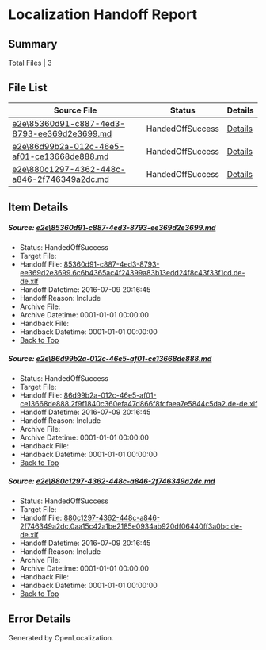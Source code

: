 # <a name='report-top'></a> Localization Handoff Report

## Summary
 Total Files | 3

## File List
 Source File | Status | Details 
 ----------- | ------ | ------- 
 [e2e\85360d91-c887-4ed3-8793-ee369d2e3699.md](https://github.com/OpenLocalizationTestOrg/oltest/blob/23ebabba8b0960d6d5e3437df37e0e357980a8fb/e2e/85360d91-c887-4ed3-8793-ee369d2e3699.md) | HandedOffSuccess | [Details](#60296c8e05bc1bd2f57103f5c2069ae1993ee47e1)
 [e2e\86d99b2a-012c-46e5-af01-ce13668de888.md](https://github.com/OpenLocalizationTestOrg/oltest/blob/783fbb99eb24e66b2936bb4bff837c84c586d3a7/e2e/86d99b2a-012c-46e5-af01-ce13668de888.md) | HandedOffSuccess | [Details](#d97abb85756ee7ea332c0691fb4eee76b942b59c2)
 [e2e\880c1297-4362-448c-a846-2f746349a2dc.md](https://github.com/OpenLocalizationTestOrg/oltest/blob/783fbb99eb24e66b2936bb4bff837c84c586d3a7/e2e/880c1297-4362-448c-a846-2f746349a2dc.md) | HandedOffSuccess | [Details](#85529e5955d2286a3efdf2cf9fcd8d0cacdbfc6d3)

## Item Details
##### <a name='60296c8e05bc1bd2f57103f5c2069ae1993ee47e1'></a> Source: [e2e\85360d91-c887-4ed3-8793-ee369d2e3699.md](https://github.com/OpenLocalizationTestOrg/oltest/blob/23ebabba8b0960d6d5e3437df37e0e357980a8fb/e2e/85360d91-c887-4ed3-8793-ee369d2e3699.md)
* Status: HandedOffSuccess
* Target File: 
* Handoff File: [85360d91-c887-4ed3-8793-ee369d2e3699.6c6b4365ac4f24399a83b13edd24f8c43f33f1cd.de-de.xlf](https://github.com/OpenLocalizationTestOrg/olhandoff-e2e/blob/f89cc8d3bf8a4de059e93b972aa19c7e59490bc6/ol-handoff/OpenLocalizationTestOrg/oltest-dede-fly/ci/85360d91-c887-4ed3-8793-ee369d2e3699.6c6b4365ac4f24399a83b13edd24f8c43f33f1cd.de-de.xlf)
* Handoff Datetime: 2016-07-09 20:16:45
* Handoff Reason: Include
* Archive File: 
* Archive Datetime: 0001-01-01 00:00:00
* Handback File: 
* Handback Datetime: 0001-01-01 00:00:00
* [Back to Top](#report-top)

##### <a name='d97abb85756ee7ea332c0691fb4eee76b942b59c2'></a> Source: [e2e\86d99b2a-012c-46e5-af01-ce13668de888.md](https://github.com/OpenLocalizationTestOrg/oltest/blob/783fbb99eb24e66b2936bb4bff837c84c586d3a7/e2e/86d99b2a-012c-46e5-af01-ce13668de888.md)
* Status: HandedOffSuccess
* Target File: 
* Handoff File: [86d99b2a-012c-46e5-af01-ce13668de888.2f9f1840c360efa47d866f8fcfaea7e5844c5da2.de-de.xlf](https://github.com/OpenLocalizationTestOrg/olhandoff-e2e/blob/f89cc8d3bf8a4de059e93b972aa19c7e59490bc6/ol-handoff/OpenLocalizationTestOrg/oltest-dede-fly/ci/86d99b2a-012c-46e5-af01-ce13668de888.2f9f1840c360efa47d866f8fcfaea7e5844c5da2.de-de.xlf)
* Handoff Datetime: 2016-07-09 20:16:45
* Handoff Reason: Include
* Archive File: 
* Archive Datetime: 0001-01-01 00:00:00
* Handback File: 
* Handback Datetime: 0001-01-01 00:00:00
* [Back to Top](#report-top)

##### <a name='85529e5955d2286a3efdf2cf9fcd8d0cacdbfc6d3'></a> Source: [e2e\880c1297-4362-448c-a846-2f746349a2dc.md](https://github.com/OpenLocalizationTestOrg/oltest/blob/783fbb99eb24e66b2936bb4bff837c84c586d3a7/e2e/880c1297-4362-448c-a846-2f746349a2dc.md)
* Status: HandedOffSuccess
* Target File: 
* Handoff File: [880c1297-4362-448c-a846-2f746349a2dc.0aa15c42a1be2185e0934ab920df06440ff3a0bc.de-de.xlf](https://github.com/OpenLocalizationTestOrg/olhandoff-e2e/blob/f89cc8d3bf8a4de059e93b972aa19c7e59490bc6/ol-handoff/OpenLocalizationTestOrg/oltest-dede-fly/ci/880c1297-4362-448c-a846-2f746349a2dc.0aa15c42a1be2185e0934ab920df06440ff3a0bc.de-de.xlf)
* Handoff Datetime: 2016-07-09 20:16:45
* Handoff Reason: Include
* Archive File: 
* Archive Datetime: 0001-01-01 00:00:00
* Handback File: 
* Handback Datetime: 0001-01-01 00:00:00
* [Back to Top](#report-top)


## Error Details

Generated by OpenLocalization.
